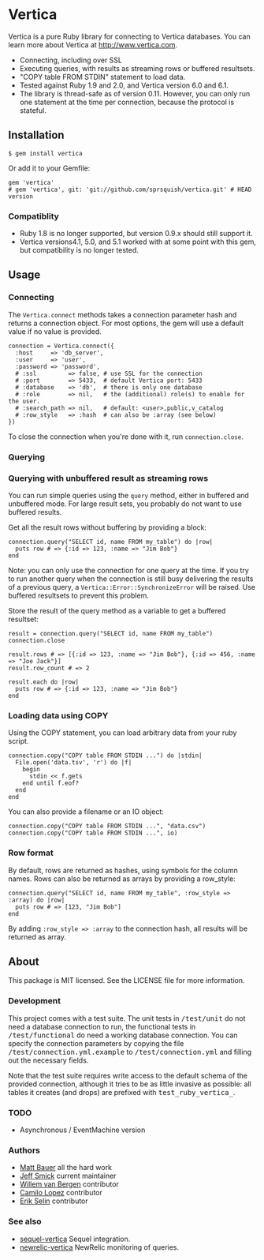 # Vertica

Vertica is a pure Ruby library for connecting to Vertica databases. You can learn more
about Vertica at http://www.vertica.com.

- Connecting, including over SSL
- Executing queries, with results as streaming rows or buffered resultsets.
- "COPY table FROM STDIN" statement to load data. 
- Tested against Ruby 1.9 and 2.0, and Vertica version 6.0 and 6.1.
- The library is thread-safe as of version 0.11. However, you can only run one 
  statement at the time per connection, because the protocol is stateful.

## Installation

    $ gem install vertica

Or add it to your Gemfile:

    gem 'vertica'
    # gem 'vertica', git: 'git://github.com/sprsquish/vertica.git' # HEAD version

### Compatiblity

- Ruby 1.8 is no longer supported, but version 0.9.x should still support it.
- Vertica versions4.1, 5.0, and 5.1 worked with at some point with this gem, but
  compatibility is no longer tested.

## Usage

### Connecting

The <code>Vertica.connect</code> methods takes a connection parameter hash and returns a 
connection object. For most options, the gem will use a default value if no value is provided.

    connection = Vertica.connect({
      :host     => 'db_server',
      :user     => 'user',
      :password => 'password',
      # :ssl         => false, # use SSL for the connection
      # :port        => 5433,  # default Vertica port: 5433
      # :database    => 'db',  # there is only one database
      # :role        => nil,   # the (additional) role(s) to enable for the user.
      # :search_path => nil,   # default: <user>,public,v_catalog
      # :row_style   => :hash  # can also be :array (see below)
    })
    
To close the connection when you're done with it, run <code>connection.close</code>.

### Querying

### Querying with unbuffered result as streaming rows

You can run simple queries using the <code>query</code> method, either in buffered and 
unbuffered mode. For large result sets, you probably do not want to use buffered results.

Get all the result rows without buffering by providing a block:

    connection.query("SELECT id, name FROM my_table") do |row|
      puts row # => {:id => 123, :name => "Jim Bob"}
    end

Note: you can only use the connection for one query at the time. If you try to run another 
query when the connection is still busy delivering the results of a previous query, a
`Vertica::Error::SynchronizeError` will be raised. Use buffered resultsets to prevent this
problem.

Store the result of the query method as a variable to get a buffered resultset:

    result = connection.query("SELECT id, name FROM my_table")
    connection.close
    
    result.rows # => [{:id => 123, :name => "Jim Bob"}, {:id => 456, :name => "Joe Jack"}]
    result.row_count # => 2
    
    result.each do |row|
      puts row # => {:id => 123, :name => "Jim Bob"}
    end

### Loading data using COPY

Using the COPY statement, you can load arbitrary data from your ruby script.

    connection.copy("COPY table FROM STDIN ...") do |stdin|
      File.open('data.tsv', 'r') do |f|
        begin 
          stdin << f.gets
        end until f.eof?
      end
    end

You can also provide a filename or an IO object:

    connection.copy("COPY table FROM STDIN ...", "data.csv")
    connection.copy("COPY table FROM STDIN ...", io)


### Row format

By default, rows are returned as hashes, using symbols for the column names. Rows can also 
be returned as arrays by providing a row_style:

    connection.query("SELECT id, name FROM my_table", :row_style => :array) do |row|
      puts row # => [123, "Jim Bob"]
    end
    
By adding <code>:row_style => :array</code> to the connection hash, all results will be 
returned as array.

## About

This package is MIT licensed. See the LICENSE file for more information.

### Development

This project comes with a test suite. The unit tests in <tt>/test/unit</tt> do not need a database
connection to run, the functional tests in <tt>/test/functional</tt> do need a working
database connection. You can specify the connection parameters by copying the file
<tt>/test/connection.yml.example</tt> to <tt>/test/connection.yml</tt> and filling out the 
necessary fields. 

Note that the test suite requires write access to the default schema of the provided connection, 
although it tries to be as little invasive as possible: all tables it creates (and drops) are 
prefixed with <tt>test_ruby_vertica_</tt>.

### TODO

 * Asynchronous / EventMachine version

### Authors

 * [Matt Bauer](https://github.com/mattbauer) all the hard work
 * [Jeff Smick](https://github.com/sprsquish) current maintainer
 * [Willem van Bergen](https://github.com/wvanbergen) contributor
 * [Camilo Lopez](https://github.com/camilo) contributor
 * [Erik Selin](https://github.com/tyro89) contributor

### See also

* [sequel-vertica](https://github.com/camilo/sequel-vertica) Sequel integration.
* [newrelic-vertica](https://github.com/wvanbergen/newrelic-vertica) NewRelic monitoring of queries.
